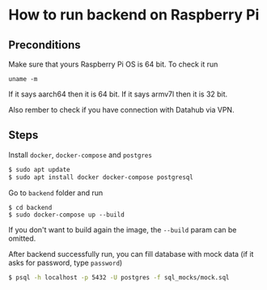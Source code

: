 # How to run backend on Raspberry Pi
## Preconditions
Make sure that yours Raspberry Pi OS is 64 bit. To check it run
```
uname -m
```
If it says aarch64 then it is 64 bit. If it says armv7l then it is 32 bit.

Also rember to check if you have connection with Datahub via VPN.

## Steps
Install `docker`, `docker-compose` and `postgres`
```bash
$ sudo apt update
$ sudo apt install docker docker-compose postgresql
```
Go to `backend` folder and run
```
$ cd backend
$ sudo docker-compose up --build
```
If you don't want to build again the image, the `--build` param can be omitted.

After backend successfully run, you can fill database with mock data (if it asks for password, type `password`)
```bash
$ psql -h localhost -p 5432 -U postgres -f sql_mocks/mock.sql
```